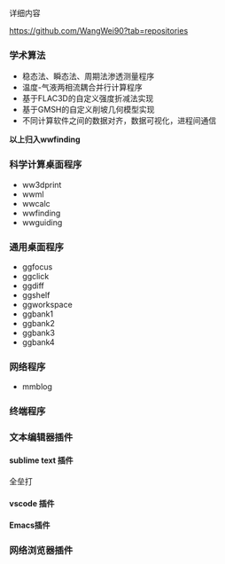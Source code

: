 <!--  -->

详细内容

https://github.com/WangWei90?tab=repositories

### 学术算法

- 稳态法、瞬态法、周期法渗透测量程序
- 温度-气液两相流耦合并行计算程序
- 基于FLAC3D的自定义强度折减法实现
- 基于GMSH的自定义削坡几何模型实现
- 不同计算软件之间的数据对齐，数据可视化，进程间通信

**以上归入wwfinding**

### 科学计算桌面程序
- ww3dprint
- wwml
- wwcalc
- wwfinding
- wwguiding

### 通用桌面程序

- ggfocus
- ggclick
- ggdiff
- ggshelf
- ggworkspace
- ggbank1
- ggbank2
- ggbank3
- ggbank4

### 网络程序

- mmblog

### 终端程序

### 文本编辑器插件

#### sublime text 插件
全垒打

#### vscode 插件

#### Emacs插件

### 网络浏览器插件
